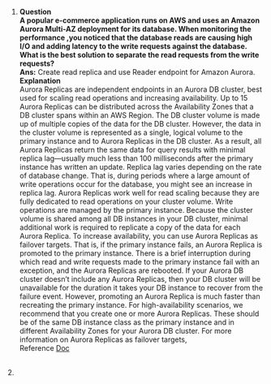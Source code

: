 1. <strong>Question</strong><br>
   <b>A popular e-commerce application runs on AWS and uses an Amazon Aurora Multi-AZ deployment for its database. When monitoring the performance ,you noticed that the database reads are causing high I/O and adding latency to the write requests against the database.
   What is the best solution to separate the read requests from the write requests? </b> <br>
<b>Ans:</b> Create read replica and use Reader endpoint for Amazon Aurora.<br>
<strong>Explanation</strong><br>
Aurora Replicas are independent endpoints in an Aurora DB cluster, best used for scaling read operations and increasing availability. Up to 15 Aurora Replicas can be distributed across the Availability Zones that a DB cluster spans within an AWS Region. The DB cluster volume is made up of multiple copies of the data for the DB cluster. However, the data in the cluster volume is represented as a single, logical volume to the primary instance and to Aurora Replicas in the DB cluster.
As a result, all Aurora Replicas return the same data for query results with minimal replica lag—usually much less than 100 milliseconds after the primary instance has written an update. Replica lag varies depending on the rate of database change. That is, during periods where a large amount of write operations occur for the database, you might see an increase in replica lag.
Aurora Replicas work well for read scaling because they are fully dedicated to read operations on your cluster volume. Write operations are managed by the primary instance. Because the cluster volume is shared among all DB instances in your DB cluster, minimal additional work is required to replicate a copy of the data for each Aurora Replica.
To increase availability, you can use Aurora Replicas as failover targets. That is, if the primary instance fails, an Aurora Replica is promoted to the primary instance. There is a brief interruption during which read and write requests made to the primary instance fail with an exception, and the Aurora Replicas are rebooted. If your Aurora DB cluster doesn’t include any Aurora Replicas, then your DB cluster will be unavailable for the duration it takes your DB instance to recover from the failure event. However, promoting an Aurora Replica is much faster than recreating the primary instance. For high-availability scenarios, we recommend that you create one or more Aurora Replicas. These should be of the same DB instance class as the primary instance and in different Availability Zones for your Aurora DB cluster. For more information on Aurora Replicas as failover targets,
<br> Reference <a href="https://docs.aws.amazon.com/AmazonRDS/latest/AuroraUserGuide/Aurora.Replication.html">Doc</a>
<br>
2. 
